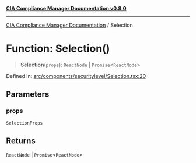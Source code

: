 [**CIA Compliance Manager Documentation v0.8.0**](../README.md)

***

[CIA Compliance Manager Documentation](../globals.md) / Selection

# Function: Selection()

> **Selection**(`props`): `ReactNode` \| `Promise`\<`ReactNode`\>

Defined in: [src/components/securitylevel/Selection.tsx:20](https://github.com/Hack23/cia-compliance-manager/blob/791b5a1b6e700c8b8480de209374e4cb1086330d/src/components/securitylevel/Selection.tsx#L20)

## Parameters

### props

`SelectionProps`

## Returns

`ReactNode` \| `Promise`\<`ReactNode`\>
